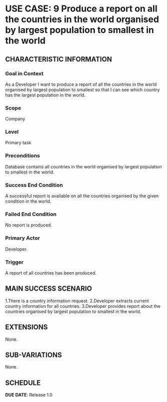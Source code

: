 # USE CASE: 9 Produce a report on all the countries in the world organised by largest population to smallest in the world

## CHARACTERISTIC INFORMATION

### Goal in Context

As a Developer I want to produce a report of all the countries in the world organised by largest population to smallest so that I can see which country has the largest population in the world.

### Scope

Company

### Level

Primary task

### Preconditions

Database contains all countries in the world organised by largest population to smallest in the world.

### Success End Condition

A successful report is available on all the countries organised by the given condition in the world.

### Failed End Condition

No report is produced.

### Primary Actor

Developer.

### Trigger

A report of all countries has been produced.

## MAIN SUCCESS SCENARIO

1.There is a country information request.
2.Developer extracts current country information for all countries.
3.Developer provides report about the countries organised by largest population to smallest in the world.

## EXTENSIONS

None.

## SUB-VARIATIONS

None.

## SCHEDULE

**DUE DATE**: Release 1.0
